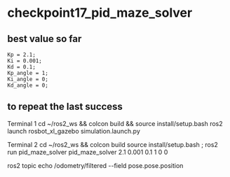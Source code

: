 # checkpoint17_pid_maze_solver

## best value so far
    Kp = 2.1;
    Ki = 0.001;
    Kd = 0.1;
    Kp_angle = 1;
    Ki_angle = 0; 
    Kd_angle = 0; 

## to repeat the last success
Terminal 1
cd ~/ros2_ws && colcon build && source install/setup.bash
ros2 launch rosbot_xl_gazebo simulation.launch.py

Terminal 2
cd ~/ros2_ws && colcon build 
source install/setup.bash ; ros2 run pid_maze_solver pid_maze_solver 2.1 0.001 0.1 1 0 0


ros2 topic echo /odometry/filtered --field pose.pose.position